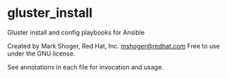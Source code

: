 # gluster_install
Gluster install and config playbooks for Ansible

Created by Mark Shoger, Red Hat, Inc. mshoger@redhat.com
Free to use under the GNU license.

See annotations in each file for invocation and usage.
